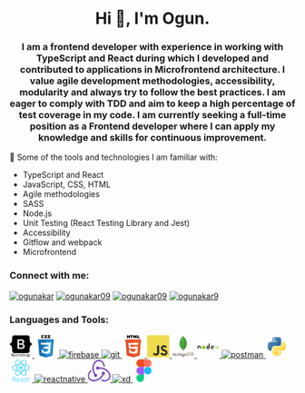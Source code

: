 <h1 align="center">Hi 👋, I'm Ogun.</h1>
<h3 align="center">I am a frontend developer with experience in working with TypeScript and React during which I developed and contributed to applications in Microfrontend architecture. I value agile development methodologies, accessibility, modularity and always try to follow the best practices. I am eager to comply with TDD and aim to keep a high percentage of test coverage in my code. I am currently seeking a full-time position as a Frontend developer where I can apply my knowledge and skills for continuous improvement. </h3>

 🔭 Some of the tools and technologies I am familiar with:
- TypeScript and React
- JavaScript, CSS, HTML
- Agile methodologies
- SASS 
- Node.js
- Unit Testing (React Testing Library and Jest)
- Accessibility
- Gitflow and webpack
- Microfrontend

<h3 align="left">Connect with me:</h3>
<p align="left">
<a href="https://linkedin.com/in/ogunakar" target="blank"><img align="center" src="https://raw.githubusercontent.com/rahuldkjain/github-profile-readme-generator/master/src/images/icons/Social/linked-in-alt.svg" alt="ogunakar" height="30" width="40" /></a>
<a href="https://www.hackerrank.com/ogunakar09" target="blank"><img align="center" src="https://raw.githubusercontent.com/rahuldkjain/github-profile-readme-generator/master/src/images/icons/Social/hackerrank.svg" alt="ogunakar09" height="30" width="40" /></a>
<a href="https://www.coderbyte.com/profile/ogunakar" target="blank"><img align="center" src="https://coderbytestaticimages.s3.amazonaws.com/favicon_2.png" alt="ogunakar09" height="30" width="40" /></a>
<a href="https://www.leetcode.com/ogunakar9" target="blank"><img align="center" src="https://raw.githubusercontent.com/rahuldkjain/github-profile-readme-generator/master/src/images/icons/Social/leet-code.svg" alt="ogunakar9" height="30" width="40" /></a>
</p>

<h3 align="left">Languages and Tools:</h3>
<p align="left">
        <a href="https://getbootstrap.com" target="_blank" rel="noreferrer">
          <img
            src="https://raw.githubusercontent.com/devicons/devicon/master/icons/bootstrap/bootstrap-plain-wordmark.svg"
            alt="bootstrap"
            width="40"
            height="40"
          />
        </a>
        <a
          href="https://www.w3schools.com/css/"
          target="_blank"
          rel="noreferrer"
        >
          <img
            src="https://raw.githubusercontent.com/devicons/devicon/master/icons/css3/css3-original-wordmark.svg"
            alt="css3"
            width="40"
            height="40"
          />
        </a>
        <a href="https://firebase.google.com/" target="_blank" rel="noreferrer">
          <img
            src="https://www.vectorlogo.zone/logos/firebase/firebase-icon.svg"
            alt="firebase"
            width="40"
            height="40"
          />
        </a>
        <a href="https://git-scm.com/" target="_blank" rel="noreferrer">
          <img
            src="https://www.vectorlogo.zone/logos/git-scm/git-scm-icon.svg"
            alt="git"
            width="40"
            height="40"
          />
        </a>
        <a href="https://www.w3.org/html/" target="_blank" rel="noreferrer">
          <img
            src="https://raw.githubusercontent.com/devicons/devicon/master/icons/html5/html5-original-wordmark.svg"
            alt="html5"
            width="40"
            height="40"
          />
        </a>
        <a
          href="https://developer.mozilla.org/en-US/docs/Web/JavaScript"
          target="_blank"
          rel="noreferrer"
        >
          <img
            src="https://raw.githubusercontent.com/devicons/devicon/master/icons/javascript/javascript-original.svg"
            alt="javascript"
            width="40"
            height="40"
          />
        </a>
        <a href="https://www.mongodb.com/" target="_blank" rel="noreferrer">
          <img
            src="https://raw.githubusercontent.com/devicons/devicon/master/icons/mongodb/mongodb-original-wordmark.svg"
            alt="mongodb"
            width="40"
            height="40"
          />
        </a>
        <a href="https://nodejs.org" target="_blank" rel="noreferrer">
          <img
            src="https://raw.githubusercontent.com/devicons/devicon/master/icons/nodejs/nodejs-original-wordmark.svg"
            alt="nodejs"
            width="40"
            height="40"
          />
        </a>
        <a href="https://postman.com" target="_blank" rel="noreferrer">
          <img
            src="https://www.vectorlogo.zone/logos/getpostman/getpostman-icon.svg"
            alt="postman"
            width="40"
            height="40"
          />
        </a>
        <a href="https://www.python.org" target="_blank" rel="noreferrer">
          <img
            src="https://raw.githubusercontent.com/devicons/devicon/master/icons/python/python-original.svg"
            alt="python"
            width="40"
            height="40"
          />
        </a>
        <a href="https://reactjs.org/" target="_blank" rel="noreferrer">
          <img
            src="https://raw.githubusercontent.com/devicons/devicon/master/icons/react/react-original-wordmark.svg"
            alt="react"
            width="40"
            height="40"
          />
        </a>
        <a href="https://reactnative.dev/" target="_blank" rel="noreferrer">
          <img
            src="https://reactnative.dev/img/header_logo.svg"
            alt="reactnative"
            width="40"
            height="40"
          />
        </a>
        <a href="https://redux.js.org" target="_blank" rel="noreferrer">
          <img
            src="https://raw.githubusercontent.com/devicons/devicon/master/icons/redux/redux-original.svg"
            alt="redux"
            width="40"
            height="40"
          />
        </a>
        <a
          href="https://www.adobe.com/products/xd.html"
          target="_blank"
          rel="noreferrer"
        >
          <img
            src="https://cdn.worldvectorlogo.com/logos/adobe-xd.svg"
            alt="xd"
            width="40"
            height="40"
          />
        </a>
        <a href="https://www.figma.com/" target="_blank" rel="noreferrer">
          <svg
            xmlns="http://www.w3.org/2000/svg"
            viewBox="0 0 38 57"
            class="figma-1p2i2oq"
            aria-label="Homepage"
            width="40" 
            height="40"
          >
            <path
              fill="#1abcfe"
              d="M19 28.5a9.5 9.5 0 1 1 19 0 9.5 9.5 0 0 1-19 0z"
            ></path>
            <path
              fill="#0acf83"
              d="M0 47.5A9.5 9.5 0 0 1 9.5 38H19v9.5a9.5 9.5 0 1 1-19 0z"
            ></path>
            <path fill="#ff7262" d="M19 0v19h9.5a9.5 9.5 0 1 0 0-19H19z"></path>
            <path
              fill="#f24e1e"
              d="M0 9.5A9.5 9.5 0 0 0 9.5 19H19V0H9.5A9.5 9.5 0 0 0 0 9.5z"
            ></path>
            <path
              fill="#a259ff"
              d="M0 28.5A9.5 9.5 0 0 0 9.5 38H19V19H9.5A9.5 9.5 0 0 0 0 28.5z"
            ></path>
          </svg>
        </a>
      </p>
